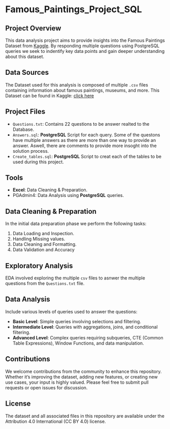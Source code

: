 # Famous_Paintings_Project_SQL

## Project Overview
This data analysis project aims to provide insights into the Famous Paintings Dataset from [Kaggle](https://www.kaggle.com/datasets/mexwell/famous-paintings/data).
By responding multiple questions using PostgreSQL queries we seek to indentify key data points and gain deeper understanding about this dataset.

## Data Sources
The Dataset used for this analysis is composed of multiple `.csv` files containing information about famous paintings, museums, and more.
This Dataset can be found in Kaggle: [click here](https://www.kaggle.com/datasets/mexwell/famous-paintings/data)

## Project Files
- `Questions.txt`: Contains 22 questions to be answer realted to the Database.
- `Answers.sql`: **PostgreSQL** Script for each query. Some of the questons have multiple answers as there are more than one way to provide an answer. Aswell, there are comments to provide more insoght into the solution process.
- `Create_tables.sql`: **PostgreSQL** Script to creat each of the tables to be used during this project.

## Tools
- **Excel**: Data Cleaning & Preparation.
- PGAdmin4: Data Analysis using **PostgreSQL** queries.

## Data Cleaning & Preparation
In the initial data preparation phase we perform the following tasks:
1. Data Loading and Inspection.
2. Handling Missing values.
3. Data Cleaning and Formatting.
4. Data Validation and Accuracy

## Exploratory Analysis
EDA involved exploring the multiple `csv` files to asnwer the multiple questions from the `Questions.txt` file.

## Data Analysis
Include various levels of queries used to answer the questions:
- **Basic Level**: Simple queries involving selections and filtering.
- **Intermediate Level**: Queries with aggregations, joins, and conditional filtering.
- **Advanced Level**: Complex queries requiring subqueries, CTE (Common Table Expressions), Window Functions, and data manipulation.

## Contributions
We welcome contributions from the community to enhance this repository. Whether it’s improving the dataset, adding new features, or creating new use cases, your input is highly valued. Please feel free to submit pull requests or open issues for discussion.

## License
The dataset and all associated files in this repository are available under the Attribution 4.0 International (CC BY 4.0) license.
